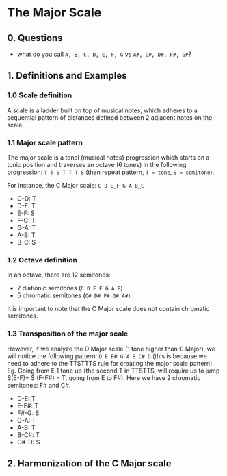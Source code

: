 # The Major Scale

## 0. Questions

- what do you call `A, B, C, D, E, F, G` vs `A#, C#, D#, F#, G#`?

## 1. Definitions and Examples

### 1.0 Scale definition

A scale is a ladder built on top of musical notes, which adheres to a sequential pattern of distances defined between 2 adjacent notes on the scale.

### 1.1 Major scale pattern

The major scale is a tonal (musical notes) progression which starts on a tonic position and traverses an octave (6 tones) in the following progression: `T T S T T T S` (then repeat pattern, `T = tone`, `S = semitone`).

For instance, the C Major scale: `C D E_F G A B_C`

- C-D: T
- D-E: T
- E-F: S
- F-G: T
- G-A: T
- A-B: T
- B-C: S

### 1.2 Octave definition

In an octave, there are 12 semitones:

- 7 diationic semitones (`C D E F G A B`)
- 5 chromatic semitones (`C# D# F# G# A#`)

It is important to note that the C Major scale does not contain chromatic semitones.

### 1.3 Transposition of the major scale

However, if we analyze the D Major scale (1 tone higher than C Major), we will notice the following pattern: `D E F# G A B C# D` (this is because we need to adhere to the TTSTTTS rule for creating the major scale pattern). Eg. Going from E 1 tone up (the second T in TTSTTS, will require us to jump S(E-F)+ S (F-F#) = T, going from E to F#). Here we have 2 chromatic semitones: F# and C#. 

- D-E: T
- E-F#: T
- F#-G: S
- G-A: T
- A-B: T
- B-C#: T
- C#-D: S

## 2. Harmonization of the C Major scale